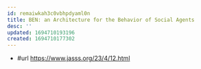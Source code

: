 ```yaml
---
id: remaiwkah3c0vbhpdyaml0n
title: BEN: an Architecture for the Behavior of Social Agents
desc: ''
updated: 1694710193196
created: 1694710177302
---
```


- #url https://www.jasss.org/23/4/12.html